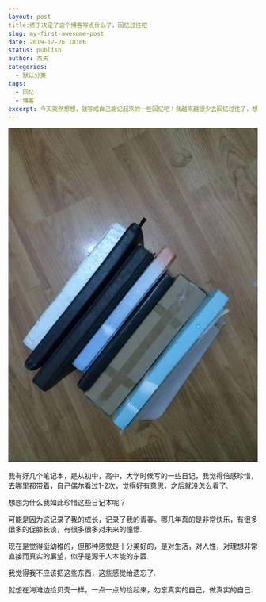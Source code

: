 ```yaml
---
layout: post
title:终于决定了这个博客写点什么了，回忆过往吧
slug: my-first-awesome-post
date: 2019-12-26 18:06
status: publish
author: 杰夫
categories: 
  - 默认分类
tags: 
  - 回忆
  - 博客
excerpt: 今天突然想想，就写成自己能记起来的一些回忆吧！我越来越很少去回忆过往了，想想过往还是有很多值得记录的事情的呢！
---
```


![小时候的日记本](./images/rijiben.jpeg)

我有好几个笔记本，是从初中，高中，大学时候写的一些日记，我觉得倍感珍惜，去哪里都带着，自己偶尔看过1-2次，觉得好有意思，之后就没怎么看了.

想想为什么我如此珍惜这些日记本呢？

可能是因为这记录了我的成长，记录了我的青春。哪几年真的是非常快乐，有很多很多的促膝长谈，有很多很多对未来的憧憬.

现在是觉得挺幼稚的，但那种感觉是十分美好的，是对生活，对人性，对理想非常直接而真实的展望，似乎是源于人本能的东西.

我觉得我不应该把这些东西，这些感觉给遗忘了.

就想在海滩边捡贝壳一样，一点一点的捡起来，勿忘真实的自己，做真实的自己.


